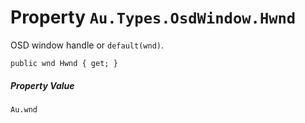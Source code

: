 # Property `Au.Types.OsdWindow.Hwnd`

OSD window handle or `default(wnd)`.

```
public wnd Hwnd { get; }
```

##### Property Value

`Au.wnd`